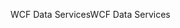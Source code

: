 <span data-ttu-id="63dcd-101">WCF Data Services</span><span class="sxs-lookup"><span data-stu-id="63dcd-101">WCF Data Services</span></span>